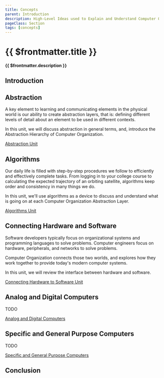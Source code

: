 ```yaml
---
title: Concepts
parent: Introduction
description: High-Level Ideas used to Explain and Understand Computer Organization
pageClass: Section
tags: [concepts]
---
```


# {{ $frontmatter.title }}
**{{ $frontmatter.description }}**


## Introduction

## Abstraction
A key element to learning and communicating elements in the physical world is our ability to create abstraction layers, that is: defining different levels of detail about an element to be used in different contexts.

In this unit, we will discuss abstraction in general terms, and, introduce the Abstraction Hierarchy of Computer Organization.

[Abstraction Unit](./Abstraction)

## Algorithms

Our daily life is filled with step-by-step procedures we follow to efficiently and effectively complete tasks. From logging in to your college course to calculating the expected trajectory of an orbiting satellite, algorithms keep order and consistency in many things we do.

In this unit, we'll use algorithms as a device to discuss and understand what is going on at each Computer Organization Abstraction Layer.

[Algorithms Unit](./Algorithms)

## Connecting Hardware and Software
Software developers typically focus on organizational systems and programming languages to solve problems. Computer engineers focus on hardware, peripherals, and networks to solve problems.

Computer Organization connects those two worlds, and explores how they work together to provide today's modern computer systems.

In this unit, we will review the interface between hardware and software.

[Connecting Hardware to Software Unit](./HardwareSoftware)

## Analog and Digital Computers

TODO

[Analog and Digital Computers](./AnalogDigitalComputers)

## Specific and General Purpose Computers

TODO

[Specific and General Purpose Computers](./SpecificGeneralUseComputers)

## Conclusion
